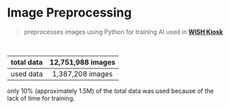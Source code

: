 # Image Preprocessing

> preprocesses images using Python for training AI used in **[WISH Kiosk](https://github.com/Team-ToyoTech/W.I.S.H.-Kiosk)**

<br>

| total data | 12,751,988 images |
| :--------: | :---------------: |
| used data  | 1,387,208 images  |

only 10% (approximately 1.5M) of the total data was used because of the lack of time for training.
